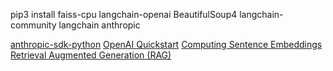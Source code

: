 pip3 install faiss-cpu langchain-openai BeautifulSoup4 langchain-community langchain anthropic

[anthropic-sdk-python](https://github.com/anthropics/anthropic-sdk-python)
[OpenAI Quickstart](https://platform.openai.com/docs/quickstart?context=python)
[Computing Sentence Embeddings](https://www.sbert.net/examples/applications/computing-embeddings/README.html)
[Retrieval Augmented Generation (RAG)](https://deci.ai/blog/retrieval-augmented-generation-using-langchain/)
